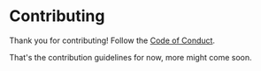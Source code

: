 # Contributing

Thank you for contributing! Follow the [Code of Conduct](CODE_OF_CONDUCT.md).

That's the contribution guidelines for now, more might come soon.
